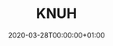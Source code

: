 ---
title: "KNUH"
subtitle: ""
summary: "A teaching university hospitals in Kwangwon province, South Korea. This DB does not have Covid-19 case. One of FEEDER-NET member"
owners:
  - organisation: "Kwangwon University Hospital"
    lead: "Jimyunk Park/Chungsoo Kim"
    alternate: "Seng Chan You,  Seongwon Lee"
country: "South Korea"
source_type: "General practice electronic health records"
omop: "CDM v5.3"
dbms: "Postgres"
patient_count: "0.52m"
has_covid: "N"
first_time: "No"
data_history: "2003-2018"
references: [""]

authors: 
    - "Jimyunk Park"
    - "Chungsoo Kim"
    - "Seng Chan You,  Seongwon Lee"
tags: []
categories: ["dataset"]
date: 2020-03-28T00:00:00+01:00
lastmod: 2020-03-28T00:00:00+01:00
featured: false
draft: false

links:
    - icon: globe
      icon_pack: fas
      name: More information
      url: ""
image:
      placement: 1
      caption: ""
      focal_point: ""
      preview_only: false
      alt_text: ""
projects: []
---